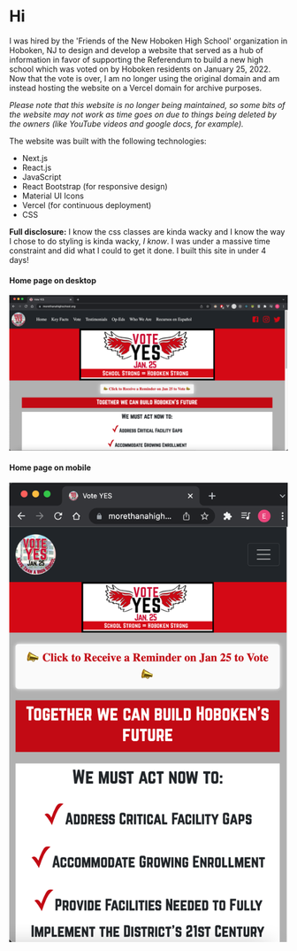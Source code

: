 # Hi

I was hired by the 'Friends of the New Hoboken High School' organization in Hoboken, NJ to design and develop a website that served as a hub of information in favor of supporting the Referendum to build a new high school which was voted on by Hoboken residents on January 25, 2022. Now that the vote is over, I am no longer using the original domain and am instead hosting the website on a Vercel domain for archive purposes.

_Please note that this website is no longer being maintained, so some bits of the website may not work as time goes on due to things being deleted by the owners (like YouTube videos and google docs, for example)._

The website was built with the following technologies:

-   Next.js
-   React.js
-   JavaScript
-   React Bootstrap (for responsive design)
-   Material UI Icons
-   Vercel (for continuous deployment)
-   CSS

**Full disclosure:** I know the css classes are kinda wacky and I know the way I chose to do styling is kinda wacky, _I know_. I was under a massive time constraint and did what I could to get it done. I built this site in under 4 days!

#### Home page on desktop

![Home page for the website](/public/img/home.png 'Home Page')

#### Home page on mobile

![Home page for the website on mobile](/public/img/mobile.png 'Home Page on mobile')
